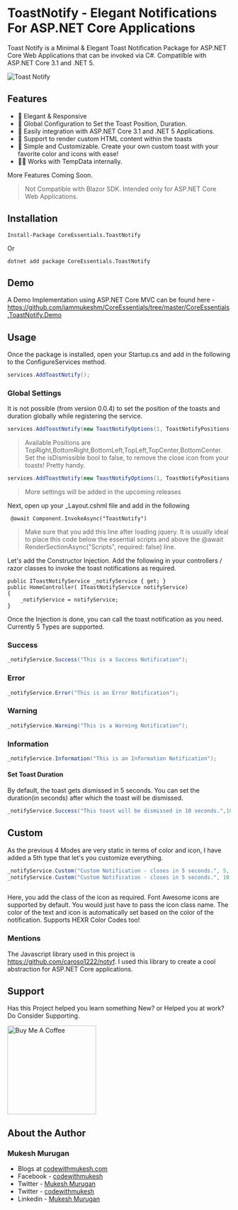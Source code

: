 ﻿# ToastNotify - Elegant Notifications For ASP.NET Core Applications

Toast Notify is a Minimal & Elegant Toast Notification Package for ASP.NET Core Web Applications that can be invoked via C#. Compatilble with ASP.NET Core 3.1 and .NET 5.

![Toast Notify ](https://media.giphy.com/media/f5jXGMSqkdGcVh0WbZ/source.gif)

## Features

- 📱 Elegant & Responsive
- 🐣 Global Configuration to Set the Toast Position, Duration.
- 🎸 Easily integration with ASP.NET Core 3.1 and .NET 5 Applications.
- 🎃 Support to render custom HTML content within the toasts
- 🐣 Simple and Customizable. Create your own custom toast with your favorite color and icons with ease!
- 👴🏽 Works with TempData internally.

More Features Coming Soon.
> Not Compatible with Blazor SDK. Intended only for ASP.NET Core Web Applications.

## Installation

```
Install-Package CoreEssentials.ToastNotify
```
Or

```
dotnet add package CoreEssentials.ToastNotify
```

## Demo

A Demo Implementation using ASP.NET Core MVC can be found here - https://github.com/iammukeshm/CoreEssentials/tree/master/CoreEssentials.ToastNotify.Demo

## Usage

Once the package is installed, open your Startup.cs and add in the following to the ConfigureServices method.

```csharp
services.AddToastNotify();
```

### Global Settings
It is not possible (from version 0.0.4) to set the position of the toasts and duration globally while registering the service.
```csharp
services.AddToastNotify(new ToastNotifyOptions(1, ToastNotifyPositions.BottomCenter));
```
> Available Positions are TopRight,BottomRight,BottomLeft,TopLeft,TopCenter,BottomCenter.
Set the isDismissible bool to false, to remove the close icon from your toasts! Pretty handy.
```csharp
services.AddToastNotify(new ToastNotifyOptions(1, ToastNotifyPositions.BottomCenter,false));
```

> More settings will be added in the upcoming releases

Next, open up your _Layout.cshml file and add in the following

```
 @await Component.InvokeAsync("ToastNotify")
```
> Make sure that you add this line after loading jquery. It is usually ideal to place this code below the essential scripts and above the  @await RenderSectionAsync("Scripts", required: false) line.

Let's add the Constructor Injection. Add the following in your controllers / razor classes to invoke the toast notifications as required.

```
public IToastNotifyService _notifyService { get; }
public HomeController( IToastNotifyService notifyService)
{
    _notifyService = notifyService;
}
```
Once the Injection is done, you can call the toast notification as you need. Currently 5 Types are supported.

### Success
```csharp
_notifyService.Success("This is a Success Notification");
```

### Error
```csharp
_notifyService.Error("This is an Error Notification");
```

### Warning
```csharp
_notifyService.Warning("This is a Warning Notification");
```

### Information
```csharp
_notifyService.Information("This is an Information Notification");
```
#### Set Toast Duration
By default, the toast gets dismissed in 5 seconds. You can set the duration(in seconds) after which the toast will be dismissed.
```csharp
_notifyService.Success("This toast will be dismissed in 10 seconds.",10);
```
## Custom
As the previous 4 Modes are very static in terms of color and icon, I have added a 5th type that let's you customize everything.

```csharp
_notifyService.Custom("Custom Notification - closes in 5 seconds.", 5, "whitesmoke", "fa fa-gear");
_notifyService.Custom("Custom Notification - closes in 5 seconds.", 10, "#135224", "fa fa-gear");
            
```
Here, you add the class of the icon as required. Font Awesome icons are supported by default. You would just have to pass the icon class name. The color of the text and icon is automatically set based on the color of the notification. Supports HEXR Color Codes too!

### Mentions

The Javascript library used in this project is https://github.com/caroso1222/notyf. I used this library to create a cool abstraction for ASP.NET Core applications.

## Support
Has this Project helped you learn something New? or Helped you at work? Do Consider Supporting.

<a href="https://www.buymeacoffee.com/codewithmukesh" target="_blank"><img src="https://cdn.buymeacoffee.com/buttons/default-orange.png" alt="Buy Me A Coffee" width="200"  ></a>

## About the Author
### Mukesh Murugan
- Blogs at [codewithmukesh.com](https://www.codewithmukesh.com)
- Facebook - [codewithmukesh](https://www.facebook.com/codewithmukesh)
- Twitter - [Mukesh Murugan](https://www.twitter.com/iammukeshm)
- Twitter - [codewithmukesh](https://www.twitter.com/codewithmukesh)
- Linkedin - [Mukesh Murugan](https://www.linkedin.com/in/iammukeshm/)
